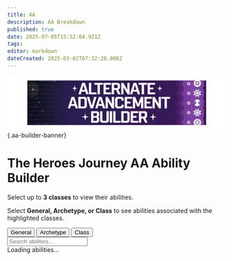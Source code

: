 ```yaml
---
title: AA
description: AA Breakdown
published: true
date: 2025-07-05T15:52:04.921Z
tags: 
editor: markdown
dateCreated: 2025-03-02T07:32:20.006Z
---
```


![aa_builder.webp](/classes-and-abilities/aa_builder.webp){.aa-builder-banner}

<div id="aa-builder">
  <h1 class="aa-title">The Heroes Journey AA Ability Builder</h1>

  <div class="aa-subtext">
    <p>Select up to <strong>3 classes</strong> to view their abilities.</p>
    <p>Select <strong>General, Archetype, or Class</strong> to see abilities associated with the highlighted classes.</p>
  </div>

  <div class="filter-options">
    <button class="mode-button active" data-mode="general">General</button>
    <button class="mode-button" data-mode="archetype">Archetype</button>
    <button class="mode-button" data-mode="class">Class</button>
  </div>

  <div class="class-buttons" id="classButtons"></div>

  <div class="search-container">
    <input type="text" id="searchInput" placeholder="Search abilities…" class="search-input">
  </div>

  <div class="stats" id="stats">Loading abilities…</div>

  <div id="abilitiesContainer" class="cards"></div>
</div>
